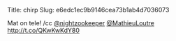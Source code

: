 Title: chirp
Slug: e6edc1ec9b9146cea73b1ab4d7036073

Mat on tele! /cc <a href="http://twitter.com/nightzookeeper">@nightzookeeper</a> <a href="http://twitter.com/MathieuLoutre">@MathieuLoutre</a> <a href="http://t.co/QKwKwKdY80">http://t.co/QKwKwKdY80</a>
